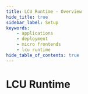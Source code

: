 ```yaml
---
title: LCU Runtime - Overview
hide_title: true
sidebar_label: Setup
keywords:
    - applications
    - deployment
    - micro frontends
    - lcu runtime
hide_table_of_contents: true
---
```


# LCU Runtime

